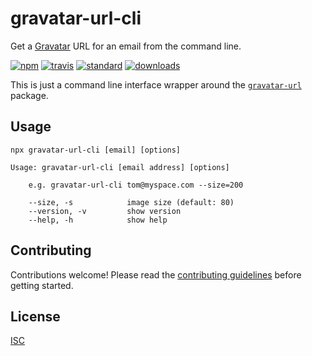 # gravatar-url-cli

Get a [Gravatar](https://en.wikipedia.org/wiki/Gravatar) URL for an email from the command line.

[![npm][1]][2]
[![travis][3]][4]
[![standard][5]][6]
[![downloads][7]][2]

[1]: https://img.shields.io/npm/v/gravatar-url-cli.svg?style=flat-square
[2]: https://www.npmjs.com/package/gravatar-url-cli
[3]: https://img.shields.io/travis/ungoldman/gravatar-url-cli.svg?style=flat-square
[4]: https://travis-ci.org/ungoldman/gravatar-url-cli
[5]: https://img.shields.io/badge/code%20style-standard-brightgreen.svg?style=flat-square
[6]: http://standardjs.com/
[7]: https://img.shields.io/npm/dm/gravatar-url-cli.svg?style=flat-square

This is just a command line interface wrapper around the [`gravatar-url`](https://github.com/sindresorhus/gravatar-url) package.

## Usage

```
npx gravatar-url-cli [email] [options]
```

```
Usage: gravatar-url-cli [email address] [options]

    e.g. gravatar-url-cli tom@myspace.com --size=200

    --size, -s            image size (default: 80)
    --version, -v         show version
    --help, -h            show help
```

## Contributing

Contributions welcome! Please read the [contributing guidelines](CONTRIBUTING.md) before getting started.

## License

[ISC](LICENSE.md)
